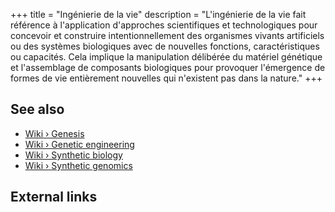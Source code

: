 +++
title = "Ingénierie de la vie"
description = "L'ingénierie de la vie fait référence à l'application d'approches scientifiques et technologiques pour concevoir et construire intentionnellement des organismes vivants artificiels ou des systèmes biologiques avec de nouvelles fonctions, caractéristiques ou capacités. Cela implique la manipulation délibérée du matériel génétique et l'assemblage de composants biologiques pour provoquer l'émergence de formes de vie entièrement nouvelles qui n'existent pas dans la nature."
+++

## See also

- [Wiki › Genesis](../../wiki/genesis/)
- [Wiki › Genetic engineering](../../wiki/genetic-engineering/)
- [Wiki › Synthetic biology](../../wiki/synthetic-biology/)
- [Wiki › Synthetic genomics](../../wiki/synthetic-genomics/)

## External links